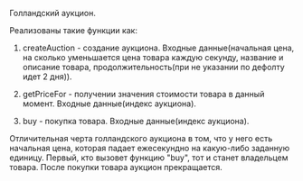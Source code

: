 Голландский аукцион.

Реализованы такие функции как:

1. createAuction - создание аукциона. Входные данные(начальная цена, на сколько уменьшается цена товара каждую секунду, название и описание товара, продолжительность(при не указании по дефолту идет 2 дня)).

2. getPriceFor - получении значения стоимости товара в данный момент. Входные данные(индекс аукциона). 

3. buy - покупка товара. Входные данные(индекс аукциона).

Отличительная черта голландского аукциона в том, что у него есть начальная цена, которая падает ежесекундно на какую-либо заданную единицу. Первый, кто вызовет функцию "buy", тот и станет владельцем товара. После покупки товара аукцион прекращается.